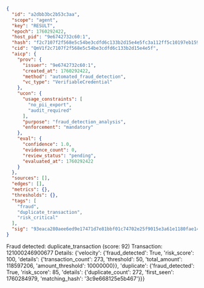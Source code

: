 ```json
{
  "id": "a2dbb3bc2b53c3aa",
  "scope": "agent",
  "key": "RESULT",
  "epoch": 1760292422,
  "host_pid": "9e6742732c60:1",
  "hash": "f2c7107f2f568e5c54be3cdfd6c133b2d15e4e5fc3a112ff5c10197eb1590c96",
  "cid": "QmV1f2c7107f2f568e5c54be3cdfd6c133b2d15e4e5f",
  "aicp": {
    "prov": {
      "issuer": "9e6742732c60:1",
      "created_at": 1760292422,
      "method": "automated_fraud_detection",
      "vc_type": "VerifiableCredential"
    },
    "ucon": {
      "usage_constraints": [
        "no_pii_export",
        "audit_required"
      ],
      "purpose": "fraud_detection_analysis",
      "enforcement": "mandatory"
    },
    "eval": {
      "confidence": 1.0,
      "evidence_count": 0,
      "review_status": "pending",
      "evaluated_at": 1760292422
    }
  },
  "sources": [],
  "edges": [],
  "metrics": {},
  "thresholds": {},
  "tags": [
    "fraud",
    "duplicate_transaction",
    "risk_critical"
  ],
  "sig": "93eaca280aee6ed9e17471d7e81bbf01c74702e25f9015e3a61e1180fae14a84"
}
```

Fraud detected: duplicate_transaction (score: 92)
Transaction: 121000246900677
Details: {'velocity': {'fraud_detected': True, 'risk_score': 100, 'details': {'transaction_count': 273, 'threshold': 50, 'total_amount': 118597206, 'amount_threshold': 10000000}}, 'duplicate': {'fraud_detected': True, 'risk_score': 85, 'details': {'duplicate_count': 272, 'first_seen': 1760284979, 'matching_hash': '3c9e668125e5b467'}}}